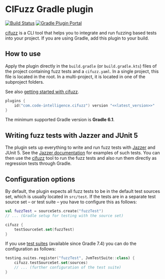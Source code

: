 # CIFuzz Gradle plugin

[![Build Status](https://img.shields.io/endpoint.svg?url=https%3A%2F%2Factions-badge.atrox.dev%2FCodeIntelligenceTesting%2Fcifuzz-gradle-plugin%2Fbadge%3Fref%3Dmain&style=flat)](https://actions-badge.atrox.dev/CodeIntelligenceTesting/cifuzz-gradle-plugin/goto?ref=main)
[![Gradle Plugin Portal](https://img.shields.io/maven-metadata/v?label=Plugin%20Portal&metadataUrl=https%3A%2F%2Fplugins.gradle.org%2Fm2%2Fcom%2Fcode-intelligence%2Fcifuzz%2Fcom.code-intelligence.cifuzz.gradle.plugin%2Fmaven-metadata.xml)](https://plugins.gradle.org/plugin/com.code-intelligence.cifuzz)

[cifuzz](https://github.com/CodeIntelligenceTesting/cifuzz) is a CLI tool that helps you to integrate and run fuzzing based tests into your project.
If you are using Gradle, add this plugin to your build.
    
## How to use

Apply the plugin directly in the `build.gradle` (or `build.gradle.kts`) files of the project containing fuzz tests and a `cifuzz.yaml`.
In a single project, this file is located in the root.
In a multi-project, it is located in one of the subproject folders.

See also [getting started with cifuzz](https://github.com/CodeIntelligenceTesting/cifuzz#getting-started).

```kotlin
plugins {
    id("com.code-intelligence.cifuzz") version "<<latest_version>>"
}
```

The minimum supported Gradle version is **Gradle 6.1**.

## Writing fuzz tests with Jazzer and JUnit 5

The plugin sets up everything to write and run fuzz tests with [Jazzer](https://github.com/CodeIntelligenceTesting/jazzer) and JUnit 5.
See the [Jazzer documentation](https://github.com/CodeIntelligenceTesting/jazzer#junit-5) for examples of such tests.
You can then use the [cifuzz](https://github.com/CodeIntelligenceTesting/cifuzz) tool to run the fuzz tests and also run them directly as regression tests through Gradle. 

## Configuration options


By default, the plugin expects all fuzz tests to be in the default test sources set, which is usually located in `src/test`.
If the tests are in a separate test source set – or test suite – you have to configure this as follows:

```kotlin
val fuzzTest = sourceSets.create("fuzzTest")
// ... (Gradle setup for testing with the source set)

cifuzz {
    testSourceSet.set(fuzzTest)
}
```

If you use [test suites](https://docs.gradle.org/current/userguide/jvm_test_suite_plugin.html) (available since Gradle 7.4) you can do the configuration as follows:
```kotlin
testing.suites.register("fuzzTest", JvmTestSuite::class) {
    cifuzz.testSourceSet.set(sources)
    // ... (further configuration of the test suite)
}
```
